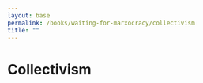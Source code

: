```yaml
---
layout: base
permalink: /books/waiting-for-marxocracy/collectivism
title: ""
---
```


# Collectivism

